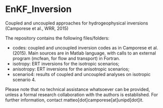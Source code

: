 # EnKF_Inversion
Coupled and uncoupled approaches for hydrogeophysical inversions (Camporese et al., WRR, 2015)

The repository contains the following files/folders:

- codes: coupled and uncoupled inversion codes as in Camporese et al. (2015). Main sources are in Matlab language, with 
         calls to an external program (mcfean, for flow and transport) in Fortran.
- isotropy: ERT inversions for the isotropic scenarios;
- anisotropy: ERT inversions for the anisotropic scenarios;
- scenario4: results of coupled and uncoupled analyses on isotropic scenario 4.

Please note that no technical assistance whatsoever can be provided, unless a formal research collaboration with the authors is established. For further information, contact matteo[dot]camporese[at]unipd[dot]it.
